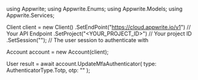 using Appwrite;
using Appwrite.Enums;
using Appwrite.Models;
using Appwrite.Services;

Client client = new Client()
    .SetEndPoint("https://cloud.appwrite.io/v1") // Your API Endpoint
    .SetProject("&lt;YOUR_PROJECT_ID&gt;") // Your project ID
    .SetSession(""); // The user session to authenticate with

Account account = new Account(client);

User result = await account.UpdateMfaAuthenticator(
    type: AuthenticatorType.Totp,
    otp: "<OTP>"
);